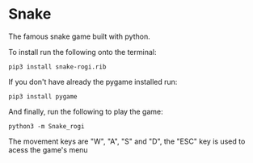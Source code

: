 # Snake
The famous snake game built with python.

To install run the following onto the terminal:

`pip3 install snake-rogi.rib`

If you don't have already the pygame installed run:

`pip3 install pygame`

And finally, run the following to play the game:

`python3 -m Snake_rogi`

The movement keys are "W", "A", "S" and "D", the "ESC" key is used to acess the game's menu
